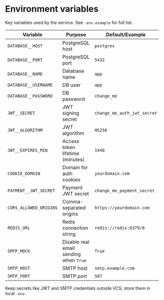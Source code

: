# Environment variables

Key variables used by the service. See `.env.example` for full list.

| Variable | Purpose | Default/Example |
|----------|---------|-----------------|
| `DATABASE__HOST` | PostgreSQL host | `postgres` |
| `DATABASE__PORT` | PostgreSQL port | `5432` |
| `DATABASE__NAME` | Database name | `app` |
| `DATABASE__USERNAME` | DB user | `app` |
| `DATABASE__PASSWORD` | DB password | `change_me` |
| `JWT__SECRET` | JWT signing secret | `change_me_auth_jwt_secret` |
| `JWT__ALGORITHM` | JWT algorithm | `HS256` |
| `JWT__EXPIRES_MIN` | Access token lifetime (minutes) | `1440` |
| `COOKIE_DOMAIN` | Domain for auth cookies | `yourdomain.com` |
| `PAYMENT__JWT_SECRET` | Payment JWT secret | `change_me_payment_secret` |
| `CORS_ALLOWED_ORIGINS` | Comma-separated origins | `https://yourdomain.com` |
| `REDIS_URL` | Redis connection string | `redis://redis:6379/0` |
| `SMTP_MOCK` | Disable real email sending when `True` | `True` |
| `SMTP_HOST` | SMTP host | `smtp.example.com` |
| `SMTP_PORT` | SMTP port | `587` |

Keep secrets like JWT and SMTP credentials outside VCS; store them in local `.env`.
